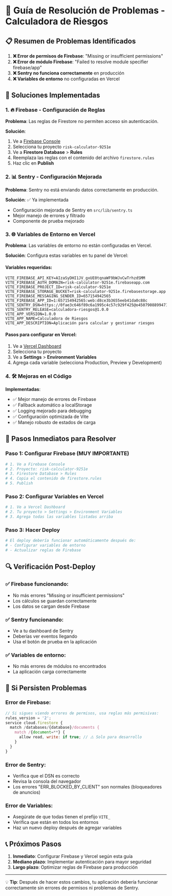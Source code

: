 # 🚀 Guía de Resolución de Problemas - Calculadora de Riesgos

## 📋 Resumen de Problemas Identificados

1. **❌ Error de permisos de Firebase**: "Missing or insufficient permissions"
2. **❌ Error de módulo Firebase**: "Failed to resolve module specifier firebase/app"
3. **❌ Sentry no funciona correctamente** en producción
4. **❌ Variables de entorno** no configuradas en Vercel

## 🔧 Soluciones Implementadas

### 1. 🔥 Firebase - Configuración de Reglas
**Problema**: Las reglas de Firestore no permiten acceso sin autenticación.

**Solución**:
1. Ve a [Firebase Console](https://console.firebase.google.com/)
2. Selecciona tu proyecto `risk-calculator-9251e`
3. Ve a **Firestore Database** > **Rules**
4. Reemplaza las reglas con el contenido del archivo `firestore.rules`
5. Haz clic en **Publish**

### 2. 📊 Sentry - Configuración Mejorada
**Problema**: Sentry no está enviando datos correctamente en producción.

**Solución**: ✅ Ya implementada
- Configuración mejorada de Sentry en `src/lib/sentry.ts`
- Mejor manejo de errores y filtrado
- Componente de prueba mejorado

### 3. 🌐 Variables de Entorno en Vercel
**Problema**: Las variables de entorno no están configuradas en Vercel.

**Solución**: Configura estas variables en tu panel de Vercel:

#### Variables requeridas:
```
VITE_FIREBASE_API_KEY=AIzaSyDHI1JV_gxUE0tqnaWF9bWJvCwTrhzdSMM
VITE_FIREBASE_AUTH_DOMAIN=risk-calculator-9251e.firebaseapp.com
VITE_FIREBASE_PROJECT_ID=risk-calculator-9251e
VITE_FIREBASE_STORAGE_BUCKET=risk-calculator-9251e.firebasestorage.app
VITE_FIREBASE_MESSAGING_SENDER_ID=657154942565
VITE_FIREBASE_APP_ID=1:657154942565:web:d8ce3b3655eeb41da0c88c
VITE_SENTRY_DSN=https://0fae3c646f89c6a1995c4c57c929f425@o4507908899471360.ingest.us.sentry.io/4509971145490434
VITE_SENTRY_RELEASE=calculadora-riesgos@1.0.0
VITE_APP_VERSION=1.0.0
VITE_APP_NAME=Calculadora de Riesgos
VITE_APP_DESCRIPTION=Aplicación para calcular y gestionar riesgos
```

#### Pasos para configurar en Vercel:
1. Ve a [Vercel Dashboard](https://vercel.com/dashboard)
2. Selecciona tu proyecto
3. Ve a **Settings** > **Environment Variables**
4. Agrega cada variable (selecciona Production, Preview y Development)

### 4. 🛠️ Mejoras en el Código
**Implementadas**:
- ✅ Mejor manejo de errores de Firebase
- ✅ Fallback automático a localStorage
- ✅ Logging mejorado para debugging
- ✅ Configuración optimizada de Vite
- ✅ Manejo robusto de estados de carga

## 🚀 Pasos Inmediatos para Resolver

### Paso 1: Configurar Firebase (MUY IMPORTANTE)
```bash
# 1. Ve a Firebase Console
# 2. Proyecto: risk-calculator-9251e
# 3. Firestore Database > Rules
# 4. Copia el contenido de firestore.rules
# 5. Publish
```

### Paso 2: Configurar Variables en Vercel
```bash
# 1. Ve a Vercel Dashboard
# 2. Tu proyecto > Settings > Environment Variables
# 3. Agrega todas las variables listadas arriba
```

### Paso 3: Hacer Deploy
```bash
# El deploy debería funcionar automáticamente después de:
# - Configurar variables de entorno
# - Actualizar reglas de Firebase
```

## 🔍 Verificación Post-Deploy

### ✅ Firebase funcionando:
- No más errores "Missing or insufficient permissions"
- Los cálculos se guardan correctamente
- Los datos se cargan desde Firebase

### ✅ Sentry funcionando:
- Ve a tu dashboard de Sentry
- Deberías ver eventos llegando
- Usa el botón de prueba en la aplicación

### ✅ Variables de entorno:
- No más errores de módulos no encontrados
- La aplicación carga correctamente

## 🔧 Si Persisten Problemas

### Error de Firebase:
```javascript
// Si sigues viendo errores de permisos, usa reglas más permisivas:
rules_version = '2';
service cloud.firestore {
  match /databases/{database}/documents {
    match /{document=**} {
      allow read, write: if true; // ⚠️ Solo para desarrollo
    }
  }
}
```

### Error de Sentry:
- Verifica que el DSN es correcto
- Revisa la consola del navegador
- Los errores "ERR_BLOCKED_BY_CLIENT" son normales (bloqueadores de anuncios)

### Error de Variables:
- Asegúrate de que todas tienen el prefijo `VITE_`
- Verifica que están en todos los entornos
- Haz un nuevo deploy después de agregar variables

## 📞 Próximos Pasos

1. **Inmediato**: Configurar Firebase y Vercel según esta guía
2. **Mediano plazo**: Implementar autenticación para mayor seguridad
3. **Largo plazo**: Optimizar reglas de Firebase para producción

---

💡 **Tip**: Después de hacer estos cambios, tu aplicación debería funcionar correctamente sin errores de permisos ni problemas de Sentry.
